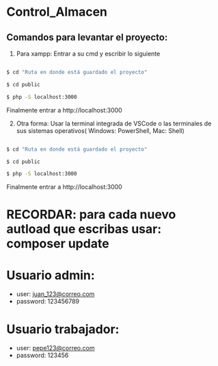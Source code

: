# Control_Almacen
## Comandos para levantar el proyecto:

1. Para xampp: Entrar a su cmd y escribir lo siguiente

```bash

$ cd "Ruta en donde está guardado el proyecto"

$ cd public

$ php -S localhost:3000

```
Finalmente entrar a http://localhost:3000

2. Otra forma: Usar la terminal integrada de VSCode o las terminales de sus sistemas operativos( Windows: PowerShell, Mac: Shell)

```bash

$ cd "Ruta en donde está guardado el proyecto"

$ cd public

$ php -S localhost:3000

```
Finalmente entrar a http://localhost:3000

# RECORDAR: para cada nuevo autload que escribas usar: composer update

# Usuario admin:

- user: juan_123@correo.com
- password: 123456789

# Usuario trabajador:

- user: pepe123@correo.com
- password: 123456
